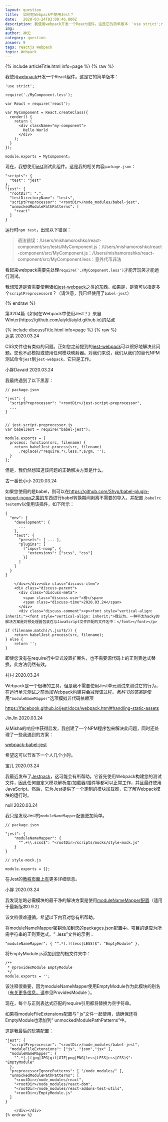 ```yaml
---
layout: question
title:  如何在Webpack中使用Jest？
date:   2020-03-24T02:00:46.000Z
description: 我使用webpack开发一个React组件。这是它的简单版本：'use strict';require('./MyComponent.less')...
img: 
author: 神无
category: question
answer: 9
tags: reactjs Webpack
topic: Webpack
---
```

<div class="article-root">
  <div class="article">
    {% include articleTitle.html info=page %}
    {% raw %}
    <div class="article-content"><p><font style="vertical-align: inherit;"><font style="vertical-align: inherit;">我使用</font></font><a href="http://webpack.github.io/"><font style="vertical-align: inherit;"><font style="vertical-align: inherit;">webpack</font></font></a><font style="vertical-align: inherit;"><font style="vertical-align: inherit;">开发一个React组件。</font><font style="vertical-align: inherit;">这是它的简单版本：</font></font></p>

<pre><code>'use strict';<font></font>
<font></font>
require('./MyComponent.less');<font></font>
<font></font>
var React = require('react');<font></font>
<font></font>
var MyComponent = React.createClass({<font></font>
  render() {<font></font>
    return (<font></font>
      &lt;div className="my-component"&gt;<font></font>
        Hello World<font></font>
      &lt;/div&gt;<font></font>
    );<font></font>
  }<font></font>
});<font></font>
<font></font>
module.exports = MyComponent;<font></font>
</code></pre>

<p><font style="vertical-align: inherit;"><font style="vertical-align: inherit;">现在，我想使用</font></font><a href="https://facebook.github.io/jest/"><font style="vertical-align: inherit;"><font style="vertical-align: inherit;">jest</font></font></a><font style="vertical-align: inherit;"><font style="vertical-align: inherit;">测试此组件</font><font style="vertical-align: inherit;">。</font><font style="vertical-align: inherit;">这是我的相关内容</font></font><code>package.json</code><font style="vertical-align: inherit;"><font style="vertical-align: inherit;">：</font></font></p>

<pre><code>"scripts": {<font></font>
  "test": "jest"<font></font>
},<font></font>
"jest": {<font></font>
  "rootDir": ".",<font></font>
  "testDirectoryName": "tests",<font></font>
  "scriptPreprocessor": "&lt;rootDir&gt;/node_modules/babel-jest",<font></font>
  "unmockedModulePathPatterns": [<font></font>
    "react"<font></font>
  ]<font></font>
}<font></font>
</code></pre>

<p><font style="vertical-align: inherit;"><font style="vertical-align: inherit;">运行时</font></font><code>npm test</code><font style="vertical-align: inherit;"><font style="vertical-align: inherit;">，出现以下错误：</font></font></p>

<blockquote>
  <p><font style="vertical-align: inherit;"><font style="vertical-align: inherit;">语法错误：/Users/mishamoroshko/react-component/src/tests/MyComponent.js：/Users/mishamoroshko/react-component/src/MyComponent.js：/Users/mishamoroshko/react-component/src/MyComponent.less：意外代币非法</font></font></p>
</blockquote>

<p><font style="vertical-align: inherit;"><font style="vertical-align: inherit;">看起来webpack需要先处理</font></font><code>require('./MyComponent.less')</code><font style="vertical-align: inherit;"><font style="vertical-align: inherit;">才能开玩笑才能运行测试。</font></font></p>

<p><font style="vertical-align: inherit;"><font style="vertical-align: inherit;">我想知道是否需要使用诸如</font></font><a href="https://www.npmjs.com/package/jest-webpack"><font style="vertical-align: inherit;"><font style="vertical-align: inherit;">jest-webpack之</font></font></a><font style="vertical-align: inherit;"><font style="vertical-align: inherit;">类</font><a href="https://www.npmjs.com/package/jest-webpack"><font style="vertical-align: inherit;">的东西</font></a><font style="vertical-align: inherit;">。</font><font style="vertical-align: inherit;">如果是，是否可以指定多个</font></font><code>scriptPreprocessor</code><font style="vertical-align: inherit;"><font style="vertical-align: inherit;">s？</font><font style="vertical-align: inherit;">（请注意，我已经使用了</font></font><code>babel-jest</code><font style="vertical-align: inherit;"><font style="vertical-align: inherit;">）</font></font></p></div>
    {% endraw %}
  </div>
  <p class="winter_mark">第3204篇《如何在Webpack中使用Jest？》来自Winter(https://github.com/aiyld/aiyld.github.io)的站点</p>
  <div class="discuss-wrapper">
    {% include discussTitle.html info=page %}
    {% raw %}
    <div class="discuss-item">
        <div class="discuss-parent">
          <div class="discuss-meta">
            <span class="discuss-user">达蒙</span>
            <span class="discuss-time">2020.03.24</span>
          </div>
          <div class="discuss-comment"><p><font style="vertical-align: inherit;"><font style="vertical-align: inherit;">CSS文件也有类似的问题。</font><font style="vertical-align: inherit;">正如您之前提到的</font></font><a href="https://www.npmjs.com/package/jest-webpack" rel="nofollow noreferrer"><font style="vertical-align: inherit;"><font style="vertical-align: inherit;">jest-webpack</font></font></a><font style="vertical-align: inherit;"><font style="vertical-align: inherit;">可以很好地解决此问题。</font><font style="vertical-align: inherit;">您也不必模拟或使用任何模块映射器。</font><font style="vertical-align: inherit;">对我们来说，我们从我们的替代NPM测试命令</font></font><code>jest</code><font style="vertical-align: inherit;"><font style="vertical-align: inherit;">到</font></font><code>jest-webpack</code><font style="vertical-align: inherit;"><font style="vertical-align: inherit;">，它只是工作。</font></font></p></div>
        </div></div><div class="discuss-item">
        <div class="discuss-parent">
          <div class="discuss-meta">
            <span class="discuss-user">小胖Davaid</span>
            <span class="discuss-time">2020.03.24</span>
          </div>
          <div class="discuss-comment"><p><font style="vertical-align: inherit;"><font style="vertical-align: inherit;">我最终遇到了以下黑客：</font></font></p>

<pre><code>// package.json<font></font>
<font></font>
"jest": {<font></font>
  "scriptPreprocessor": "&lt;rootDir&gt;/jest-script-preprocessor",<font></font>
  ...<font></font>
}<font></font>
<font></font>
<font></font>
// jest-script-preprocessor.js<font></font>
var babelJest = require("babel-jest");<font></font>
<font></font>
module.exports = {<font></font>
  process: function(src, filename) {<font></font>
    return babelJest.process(src, filename)<font></font>
      .replace(/^require.*\.less.*;$/gm, '');<font></font>
  }<font></font>
};<font></font>
</code></pre>

<p><font style="vertical-align: inherit;"><font style="vertical-align: inherit;">但是，我仍然想知道该问题的正确解决方案是什么。</font></font></p></div>
        </div></div><div class="discuss-item">
        <div class="discuss-parent">
          <div class="discuss-meta">
            <span class="discuss-user">古一番长小小</span>
            <span class="discuss-time">2020.03.24</span>
          </div>
          <div class="discuss-comment"><p><font style="vertical-align: inherit;"><font style="vertical-align: inherit;">如果您使用的是babel，则可以在</font></font><a href="https://github.com/Shyp/babel-plugin-import-noop" rel="nofollow noreferrer"><font style="vertical-align: inherit;"><font style="vertical-align: inherit;">https://github.com/Shyp/babel-plugin-import-noop之类的</font></font></a><font style="vertical-align: inherit;"><font style="vertical-align: inherit;">东西进行babel转换期间剥离不需要的导入，</font><font style="vertical-align: inherit;">并配置</font></font><code>.babelrc</code> <code>test</code><font style="vertical-align: inherit;"><font style="vertical-align: inherit;">env以使用该插件，如下所示：</font></font></p>

<pre><code>{<font></font>
  "env": {<font></font>
    "development": {<font></font>
      ...<font></font>
    },<font></font>
    "test": {<font></font>
      "presets": [ ... ],<font></font>
      "plugins": [<font></font>
        ["import-noop", {<font></font>
          "extensions": ["scss", "css"]<font></font>
        }]<font></font>
      ]<font></font>
    }<font></font>
  }<font></font>
}<font></font>
</code></pre></div>
        </div></div><div class="discuss-item">
        <div class="discuss-parent">
          <div class="discuss-meta">
            <span class="discuss-user">梅</span>
            <span class="discuss-time">2020.03.24</span>
          </div>
          <div class="discuss-comment"><p><font style="vertical-align: inherit;"><font style="vertical-align: inherit;">我认为，一种不太hacky的解决方案是将预处理器包装在与JavaScript文件匹配的文件名中：</font></font></p>

<pre><code>if (filename.match(/\.jsx?$/)) {<font></font>
    return babelJest.process(src, filename);<font></font>
} else {<font></font>
    return '';<font></font>
}<font></font>
</code></pre>

<p><font style="vertical-align: inherit;"><font style="vertical-align: inherit;">即使您没有在require行中显式设置扩展名，也不需要源代码上的正则表达式替换，此方法仍然有效。</font></font></p></div>
        </div></div><div class="discuss-item">
        <div class="discuss-parent">
          <div class="discuss-meta">
            <span class="discuss-user">村村</span>
            <span class="discuss-time">2020.03.24</span>
          </div>
          <div class="discuss-comment"><p><font style="vertical-align: inherit;"><font style="vertical-align: inherit;">Webpack是一个很棒的工具，但是我不需要使用Jest单元测试来测试它的行为，在运行单元测试之前添加Webpack构建只会减慢该过程。</font></font><em><font style="vertical-align: inherit;"><font style="vertical-align: inherit;">教科书的答案</font></font></em><font style="vertical-align: inherit;"><font style="vertical-align: inherit;">是使用</font></font><code>"moduleNameMapper"</code><font style="vertical-align: inherit;"><font style="vertical-align: inherit;">选项</font><font style="vertical-align: inherit;">模拟非代码依赖</font><font style="vertical-align: inherit;">项</font></font></p>

<p><a href="https://facebook.github.io/jest/docs/webpack.html#handling-static-assets" rel="nofollow noreferrer"><font style="vertical-align: inherit;"><font style="vertical-align: inherit;">https://facebook.github.io/jest/docs/webpack.html#handling-static-assets</font></font></a></p></div>
        </div></div><div class="discuss-item">
        <div class="discuss-parent">
          <div class="discuss-meta">
            <span class="discuss-user">JinJin</span>
            <span class="discuss-time">2020.03.24</span>
          </div>
          <div class="discuss-comment"><p><font style="vertical-align: inherit;"><font style="vertical-align: inherit;">从Misha的响应中获得启发，我创建了一个NPM程序包来解决此问题，同时还处理了一些我遇到的方案：</font></font></p>

<p><a href="https://github.com/atecarlos/webpack-babel-jest" rel="nofollow"><font style="vertical-align: inherit;"><font style="vertical-align: inherit;">webpack-babel-jest</font></font></a></p>

<p><font style="vertical-align: inherit;"><font style="vertical-align: inherit;">希望这可以节省下一个人几个小时。</font></font></p></div>
        </div></div><div class="discuss-item">
        <div class="discuss-parent">
          <div class="discuss-meta">
            <span class="discuss-user">宝儿</span>
            <span class="discuss-time">2020.03.24</span>
          </div>
          <div class="discuss-comment"><p><font style="vertical-align: inherit;"><font style="vertical-align: inherit;">我最近发布了</font></font><a href="https://www.npmjs.com/package/jestpack" rel="nofollow"><font style="vertical-align: inherit;"><font style="vertical-align: inherit;">Jestpack</font></font></a><font style="vertical-align: inherit;"><font style="vertical-align: inherit;">，这可能会有所帮助。</font><font style="vertical-align: inherit;">它首先使用Webpack构建您的测试文件，因此任何自定义模块解析度/加载器/插件等都可以正常工作，并且最终使用JavaScript。</font><font style="vertical-align: inherit;">然后，它为Jest提供了一个定制的模块加载器，它了解Webpack模块的运行时。</font></font></p></div>
        </div></div><div class="discuss-item">
        <div class="discuss-parent">
          <div class="discuss-meta">
            <span class="discuss-user">null</span>
            <span class="discuss-time">2020.03.24</span>
          </div>
          <div class="discuss-comment"><p><font style="vertical-align: inherit;"><font style="vertical-align: inherit;">我只是发现Jest的</font></font><code>moduleNameMapper</code><font style="vertical-align: inherit;"><font style="vertical-align: inherit;">配置</font><font style="vertical-align: inherit;">更加简单</font><font style="vertical-align: inherit;">。</font></font></p>

<p></p><div class="snippet" data-lang="js" data-hide="false" data-console="true" data-babel="false">
<div class="snippet-code">
<pre class="snippet-code-js lang-js prettyprint-override"><code>// package.json<font></font>
<font></font>
"jest": {<font></font>
    "moduleNameMapper": {<font></font>
      "^.+\\.scss$": "&lt;rootDir&gt;/scripts/mocks/style-mock.js"<font></font>
    }<font></font>
}<font></font>
<font></font>
// style-mock.js<font></font>
<font></font>
module.exports = {};</code></pre>
</div>
</div>
<p></p>

<p><font style="vertical-align: inherit;"><font style="vertical-align: inherit;">在Jest的</font></font><a href="https://facebook.github.io/jest/docs/en/webpack.html" rel="nofollow noreferrer"><font style="vertical-align: inherit;"><font style="vertical-align: inherit;">教程页面上有</font></font></a><font style="vertical-align: inherit;"><font style="vertical-align: inherit;">更多详细信息</font><font style="vertical-align: inherit;">。</font></font></p></div>
        </div></div><div class="discuss-item">
        <div class="discuss-parent">
          <div class="discuss-meta">
            <span class="discuss-user">小胖</span>
            <span class="discuss-time">2020.03.24</span>
          </div>
          <div class="discuss-comment"><p><font style="vertical-align: inherit;"><font style="vertical-align: inherit;">我发现忽略必需模块的最干净的解决方案是使用</font></font><a href="https://facebook.github.io/jest/docs/api.html#config-modulenamemapper-object-string-string" rel="nofollow noreferrer"><font style="vertical-align: inherit;"><font style="vertical-align: inherit;">moduleNameMapper配置</font></font></a><font style="vertical-align: inherit;"><font style="vertical-align: inherit;">（适用于最新版本0.9.2）</font></font></p>

<p><font style="vertical-align: inherit;"><font style="vertical-align: inherit;">该文档很难遵循。</font><font style="vertical-align: inherit;">希望以下内容对您有所帮助。</font></font></p>

<p><font style="vertical-align: inherit;"><font style="vertical-align: inherit;">将moduleNameMapper密钥添加到您的packages.json配置中。</font><font style="vertical-align: inherit;">项目的键应为所需字符串的正则表达式。</font><font style="vertical-align: inherit;">“ .less”文件的示例：</font></font></p>

<pre><code>"moduleNameMapper": { "^.*[.](less|LESS)$": "EmptyModule" },
</code></pre>

<p><font style="vertical-align: inherit;"><font style="vertical-align: inherit;">将EmptyModule.js添加到您的根文件夹中：</font></font></p>

<pre><code>/**<font></font>
 * @providesModule EmptyModule<font></font>
 */<font></font>
module.exports = '';<font></font>
</code></pre>

<p><font style="vertical-align: inherit;"><font style="vertical-align: inherit;">该注释很重要，因为moduleNameMapper使用EmptyModule作为此模块的别名（</font></font><a href="https://www.npmjs.com/package/fbjs" rel="nofollow noreferrer"><font style="vertical-align: inherit;"><font style="vertical-align: inherit;">有关更多信息，请</font></font></a><font style="vertical-align: inherit;"><font style="vertical-align: inherit;">参见ProvidesModule </font><font style="vertical-align: inherit;">）。</font></font></p>

<p><font style="vertical-align: inherit;"><font style="vertical-align: inherit;">现在，每个与正则表达式匹配的require引用都将替换为空字符串。</font></font></p>

<p><font style="vertical-align: inherit;"><font style="vertical-align: inherit;">如果将moduleFileExtensions配置与“ js”文件一起使用，请确保还将EmptyModule也添加到“ unmockedModulePathPatterns”中。</font></font></p>

<p><font style="vertical-align: inherit;"><font style="vertical-align: inherit;">这是我最后的玩笑配置：</font></font></p>

<pre><code>"jest": {<font></font>
  "scriptPreprocessor": "&lt;rootDir&gt;/node_modules/babel-jest",<font></font>
  "moduleFileExtensions": ["js", "json","jsx" ],<font></font>
  "moduleNameMapper": {<font></font>
    "^.*[.](jpg|JPG|gif|GIF|png|PNG|less|LESS|css|CSS)$": "EmptyModule"<font></font>
  },<font></font>
  "preprocessorIgnorePatterns": [ "/node_modules/" ],<font></font>
  "unmockedModulePathPatterns": [<font></font>
    "&lt;rootDir&gt;/node_modules/react",<font></font>
    "&lt;rootDir&gt;/node_modules/react-dom",<font></font>
    "&lt;rootDir&gt;/node_modules/react-addons-test-utils",<font></font>
    "&lt;rootDir&gt;/EmptyModule.js"<font></font>
  ]<font></font>
}<font></font>
</code></pre></div>
        </div></div>
    {% endraw %}
  </div>
<div>
